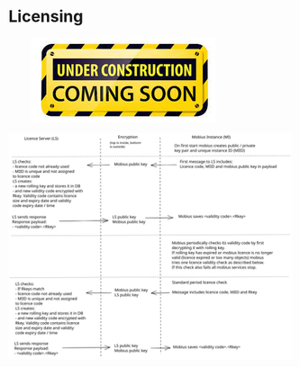 # Licensing

<figure><img src="../.gitbook/assets/Under Construction.jpeg" alt=""><figcaption></figcaption></figure>

<img src="../.gitbook/assets/file.excalidraw.svg" alt="" class="gitbook-drawing">
